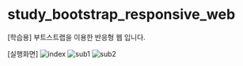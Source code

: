 # study_bootstrap_responsive_web
[학습용] 부트스트랩을 이용한 반응형 웹 입니다.

[실행화면]
![index](https://user-images.githubusercontent.com/75299163/103454677-bb853800-4d29-11eb-88b8-5e2a3f6b7b72.jpg)
![sub1](https://user-images.githubusercontent.com/75299163/103454678-bcb66500-4d29-11eb-86a4-97b59dcd3200.jpg)
![sub2](https://user-images.githubusercontent.com/75299163/103454680-bde79200-4d29-11eb-99dc-49dd1034a27c.jpg)
